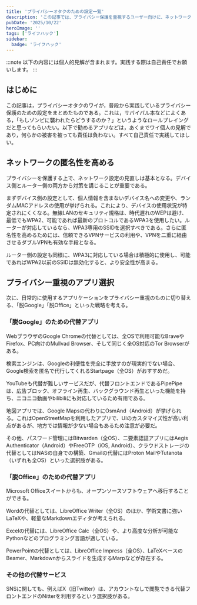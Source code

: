 ```yaml
---
title: 'プライバシーオタクのための設定一覧'
description: 'この記事では、プライバシー保護を重視するユーザー向けに、ネットワーク設定（ランダムMACアドレス、WPA3、VPN）から、GoogleやOffice製品の代替となるプライバシー重視のアプリケーション（Brave, Proton Mail, LibreOfficeなど）まで、具体的な設定とツールを一覧で紹介します。'
pubDate: '2025/10/22'
heroImage: ''
tags: ['ライフハック']
sidebar:
  badge: 'ライフハック'
---
```


:::note
以下の内容には個人的見解が含まれます。実践する際は自己責任でお願いします。
:::

## はじめに
この記事は，プライバシーオタクのワイが，普段から実践しているプライバシー保護のための設定をまとめたものである。これは，サバイバル本などによくある，「もしゾンビに襲われたらどうするのか？」というようなロールプレイングだと思ってもらいたい。以下で勧めるアプリなどは，あくまでワイ個人の見解であり，何らかの被害を被っても責任は負わない。すべて自己責任で実践してほしい。

## ネットワークの匿名性を高める
プライバシーを保護する上で、ネットワーク設定の見直しは基本となる。デバイス側とルーター側の両方から対策を講じることが重要である。

まずデバイス側の設定として、個人情報を含まないデバイス名への変更や、ランダムMACアドレスの使用が挙げられる。これにより、デバイスの使用状況が特定されにくくなる。無線LANのセキュリティ規格は、時代遅れのWEPは避け、最低でもWPA2、可能であれば最新のプロトコルであるWPA3を使用したい。ルーターが対応しているなら、WPA3専用のSSIDを選択すべきである。さらに匿名性を高めるためには、信頼できるVPNサービスの利用や、VPNを二重に経由させるダブルVPNも有効な手段となる。

ルーター側の設定も同様に、WPA3に対応している場合は積極的に使用し、可能であればWPA2以前のSSIDは無効化すると、より安全性が高まる。

## プライバシー重視のアプリ選択
次に、日常的に使用するアプリケーションをプライバシー重視のものに切り替える、「脱Google」「脱Office」といった戦略を考える。

### 「脱Google」のための代替アプリ
WebブラウザのGoogle Chromeの代替としては、全OSで利用可能なBraveやFirefox、PC向けのMullvad Browser、そして同じく全OS対応のTor Browserがある。

検索エンジンは、Googleの利便性を完全に手放すのが現実的でない場合、Google検索を匿名で代行してくれるStartpage（全OS）がおすすめだ。

YouTubeも代替が難しいサービスだが、代替フロントエンドであるPipePipeは、広告ブロック、オフライン再生、バックグラウンド再生といった機能を持ち、ニコニコ動画やbilibiliにも対応しているため有用である。

地図アプリでは、Google Mapsの代わりにOsmAnd（Android）が挙げられる。これはOpenStreetMapを利用したアプリで、UIのカスタマイズ性が高い利点があるが、地方では情報が少ない場合もあるため注意が必要だ。

その他、パスワード管理にはBitwarden（全OS）、二要素認証アプリにはAegis Authenticator（Android）やFreeOTP（iOS, Android）、クラウドストレージの代替としてはNASの自身での構築、Gmailの代替にはProton MailやTutanota（いずれも全OS）といった選択肢がある。

### 「脱Office」のための代替アプリ
Microsoft Officeスイートからも、オープンソースソフトウェアへ移行することができる。

Wordの代替としては、LibreOffice Writer（全OS）のほか、学術文書に強いLaTeXや、軽量なMarkdownエディタが考えられる。

Excelの代替には、LibreOffice Calc（全OS）や、より高度な分析が可能なPythonなどのプログラミング言語が適している。

PowerPointの代替としては、LibreOffice Impress（全OS）、LaTeXベースのBeamer、Markdownからスライドを生成するMarpなどが存在する。

### その他の代替サービス
SNSに関しても、例えばX（旧Twitter）は、アカウントなしで閲覧できる代替フロントエンドのNitterを利用するという選択肢がある。